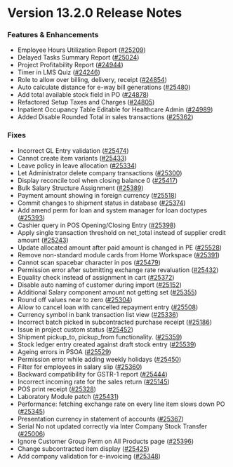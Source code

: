 # Version 13.2.0 Release Notes

### Features & Enhancements

- Employee Hours Utilization Report ([#25209](https://github.com/frappe/kanierp/pull/25209))
- Delayed Tasks Summary Report ([#25024](https://github.com/frappe/kanierp/pull/25024))
- Project Profitability Report ([#24944](https://github.com/frappe/kanierp/pull/24944))
- Timer in LMS Quiz ([#24246](https://github.com/frappe/kanierp/pull/24246))
- Role to allow over billing, delivery, receipt ([#24854](https://github.com/frappe/kanierp/pull/24854))
- Auto calculate distance for e-way bill generations ([#25480](https://github.com/frappe/kanierp/pull/25480))
- Add total available stock field in PO ([#24878](https://github.com/frappe/kanierp/pull/24878))
- Refactored Setup Taxes and Charges ([#24805](https://github.com/frappe/kanierp/pull/24805))
- Inpatient Occupancy Table Editable for Healthcare Admin ([#24989](https://github.com/frappe/kanierp/pull/24989))
- Added Disable Rounded Total in sales transactions ([#25362](https://github.com/frappe/kanierp/pull/25362))


### Fixes

- Incorrect GL Entry validation ([#25474](https://github.com/frappe/kanierp/pull/25474))
- Cannot create item variants ([#25433](https://github.com/frappe/kanierp/pull/25433))
- Leave policy in leave allocation ([#25334](https://github.com/frappe/kanierp/pull/25334))
- Let Administrator delete company transactions ([#25300](https://github.com/frappe/kanierp/pull/25300))
- Display reconcile tool when closing balance 0 ([#25417](https://github.com/frappe/kanierp/pull/25417))
- Bulk Salary Structure Assignment ([#25389](https://github.com/frappe/kanierp/pull/25389))
- Payment amount showing in foreign currency ([#25518](https://github.com/frappe/kanierp/pull/25518))
- Commit changes to shipment status in database ([#25374](https://github.com/frappe/kanierp/pull/25374))
- Add amend perm for loan and system manager for loan doctypes ([#25393](https://github.com/frappe/kanierp/pull/25393))
- Cashier query in POS Opening/Closing Entry ([#25398](https://github.com/frappe/kanierp/pull/25398))
- Apply single transaction threshold on net_total instead of supplier credit amount ([#25243](https://github.com/frappe/kanierp/pull/25243))
- Update allocated amount after paid amount is changed in PE ([#25528](https://github.com/frappe/kanierp/pull/25528))
- Remove non-standard module cards from Home Workspace ([#25391](https://github.com/frappe/kanierp/pull/25391))
- Cannot scan spacebar character in pos ([#25479](https://github.com/frappe/kanierp/pull/25479))
- Permission error after submitting exchange rate revaluation ([#25432](https://github.com/frappe/kanierp/pull/25432))
- Equality check instead of assignment in cart ([#25372](https://github.com/frappe/kanierp/pull/25372))
- Disable auto naming of customer during import ([#25152](https://github.com/frappe/kanierp/pull/25152))
- Additional Salary component amount not getting set ([#25355](https://github.com/frappe/kanierp/pull/25355))
- Round off values near to zero ([#25304](https://github.com/frappe/kanierp/pull/25304))
- Allow to cancel loan with cancelled repayment entry ([#25508](https://github.com/frappe/kanierp/pull/25508))
- Currency symbol in bank transaction list view ([#25336](https://github.com/frappe/kanierp/pull/25336))
- Incorrect batch picked in subcontracted purchase receipt ([#25186](https://github.com/frappe/kanierp/pull/25186))
- Issue in project custom status ([#25452](https://github.com/frappe/kanierp/pull/25452))
- Shipment pickup_to, pickup_from functionality. ([#25359](https://github.com/frappe/kanierp/pull/25359))
- Stock ledger entry created against draft stock entry ([#25539](https://github.com/frappe/kanierp/pull/25539))
- Ageing errors in PSOA ([#25529](https://github.com/frappe/kanierp/pull/25529))
- Permission error while adding weekly holidays ([#25450](https://github.com/frappe/kanierp/pull/25450))
- Filter for employees in salary slip ([#25360](https://github.com/frappe/kanierp/pull/25360))
- Backward compatibility for GSTR-1 report ([#25444](https://github.com/frappe/kanierp/pull/25444))
- Incorrect incoming rate for the sales return ([#25145](https://github.com/frappe/kanierp/pull/25145))
- POS print receipt ([#25328](https://github.com/frappe/kanierp/pull/25328))
- Laboratory Module patch ([#25431](https://github.com/frappe/kanierp/pull/25431))
- Performance: fetching exchange rate on every line item slows down PO ([#25345](https://github.com/frappe/kanierp/pull/25345))
- Presentation currency in statement of accounts ([#25367](https://github.com/frappe/kanierp/pull/25367))
- Serial No not updated correctly via Inter Company Stock Transfer ([#25006](https://github.com/frappe/kanierp/pull/25006))
- Ignore Customer Group Perm on All Products page ([#25396](https://github.com/frappe/kanierp/pull/25396))
- Change subcontracted item display ([#25425](https://github.com/frappe/kanierp/pull/25425))
- Add company validation for e-invoicing ([#25348](https://github.com/frappe/kanierp/pull/25348))
